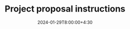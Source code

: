 ---
type: lecture
date: 2024-01-29T8:00:00+4:30
title: Project proposal instructions 
tldr: "Guidelines for the final project proposal."
# thumbnail: /static_files/thumbnail/data-train-test.png
links: 
    - url: /content/notes/project_proposal_instructions
      name: Notes 
---
